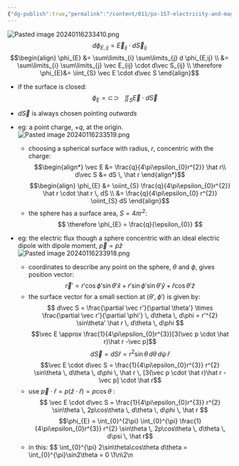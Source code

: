 ```yaml
---
{"dg-publish":true,"permalink":"/content/011/px-157-electricity-and-magnetism/px-157-b-electric-fields/i-field/px-157-b4b-electric-flux-from-an-arbitrary-surface/","created":"2024-10-01T18:27:10.065+01:00","updated":"2024-11-26T20:07:19.824+00:00"}
---
```


![Pasted image 20240116233410.png](/img/user/pics/Pasted%20image%2020240116233410.png)
$$
d\phi_{E,ij} = \vec E_{ij} \cdot d\vec S_{ij}
$$
$$\begin{align}
\phi_{E} &= \sum\limits_{i} \sum\limits_{j} d \phi_{E,ij} \\
&= \sum\limits_{i} \sum\limits_{j} \vec E_{ij} \cdot d\vec S_{ij} \\
\therefore \phi_{E}&= \iint_{S} \vec E \cdot d\vec S
\end{align}$$
- if the surface is closed:
$$
  \newcommand{\oiint}{\subset\!\supset \!\!\!\!\!\!\!\!\!\!\iint} \phi_{E} = \oiint_{S} \vec E \cdot d\vec S$$
- $d\vec S$ is always chosen pointing *outwards*

- eg: a point charge, $+q$, at the origin. 
	![Pasted image 20240116233519.png](/img/user/pics/Pasted%20image%2020240116233519.png)
	- choosing a spherical surface with radius, $r$, concentric with the charge:
$$\begin{align*}
	\vec E &= \frac{q}{4\pi\epsilon_{0}r^{2}} \hat r\\
	d\vec S &= dS \, \hat r
	\end{align*}$$
	$$\begin{align}
	\phi_{E} &= \oiint_{S}  \frac{q}{4\pi\epsilon_{0}r^{2}} \hat r \cdot \hat r \, dS \\
	&= \frac{q}{4\pi\epsilon_{0} r^{2}} \oiint_{S} dS
	\end{align}$$
	- the sphere has a surface area, $S= 4\pi r^{2}$:
$$
\therefore \phi_{E} = \frac{q}{\epsilon_{0}}
$$
- eg: the electric flux though a sphere concentric with an ideal electric dipole with dipole moment, $\vec p = p \hat z$
	![Pasted image 20240116233918.png](/img/user/pics/Pasted%20image%2020240116233918.png)
	- coordinates to describe any point on the sphere, $\theta$ and $\phi$, gives position vector:
$$
\vec r' = r' \cos\phi' \sin\theta' \hat x + r' \sin\phi' \sin\theta' \hat y + \hat r \cos\theta' \hat z
$$
	- the surface vector for a small section at $(\theta',\phi')$ is given by:
$$
d\vec S = \frac{\partial \vec r'}{\partial \theta'} \times \frac{\partial \vec r'}{\partial \phi'} \, d\theta \, d\phi = r'^{2} \sin\theta' \hat r \, d\theta \, d\phi
$$
	$$\vec E \approx  \frac{1}{4\pi\epsilon_{0}r^{3}}[3(\vec p \cdot \hat r)\hat r -\vec p]$$ 
	$$d\vec S = dS \hat r = r^{2} \sin\theta \, d\theta \, d\psi \, \hat r$$
	$$\vec E \cdot d\vec S =  \frac{1}{4\pi\epsilon_{0}r^{3}} r^{2} \sin\theta \, d\theta \, d\phi \, \hat r \, [3(\vec p \cdot \hat r)\hat r -\vec p] \cdot \hat r$$
	- use $\vec p \cdot \hat r = p(\hat z \cdot \hat r) = p\cos\theta$ :
$$
\vec E \cdot d\vec S =  \frac{1}{4\pi\epsilon_{0}r^{3}} r^{2} \sin\theta \, 2p\cos\theta \, d\theta \, d\phi \, \hat r
$$
	$$\phi_{E} = \int_{0}^{2\pi} \int_{0}^{\pi}  \frac{1}{4\pi\epsilon_{0}r^{3}} r^{2} \sin\theta \, 2p\cos\theta \, d\theta \, d\psi \, \hat r$$
	- in this:
$$
\int_{0}^{\pi}  2\sin\theta\cos\theta d\theta = \int_{0}^{\pi}\sin2\theta = 0
\1\n\2\n